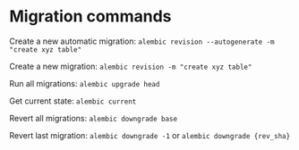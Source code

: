 # Migration commands

Create a new automatic migration: `alembic revision --autogenerate -m "create xyz table"`

Create a new migration: `alembic revision -m "create xyz table"`

Run all migrations: `alembic upgrade head`

Get current state: `alembic current`

Revert all migrations: `alembic downgrade base`

Revert last migration: `alembic downgrade -1` or `alembic downgrade {rev_sha}`
